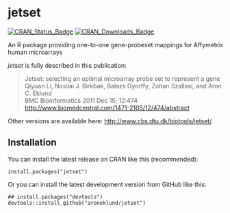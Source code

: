 jetset
======

[![CRAN_Status_Badge](http://www.r-pkg.org/badges/version/jetset)](https://cran.r-project.org/package=jetset)
[![CRAN_Downloads_Badge](http://cranlogs.r-pkg.org/badges/jetset)](https://cran.r-project.org/package=jetset)

An R package providing one-to-one gene-probeset mappings for Affymetrix human microarrays

*jetset* is fully described in this publication:
> Jetset: selecting an optimal microarray probe set to represent a gene  
> Qiyuan Li, Nicolai J. Birkbak, Balazs Gyorffy, Zoltan Szallasi, and Aron C. Eklund  
> BMC Bioinformatics 2011 Dec 15; 12:474  
> http://www.biomedcentral.com/1471-2105/12/474/abstract  


Other versions are available here:
http://www.cbs.dtu.dk/biotools/jetset/


Installation
------------

You can install the latest release on CRAN like this (recommended):

	install.packages("jetset")


Or you can install the latest development version from GitHub like this:

	## install.packages("devtools")
	devtools::install_github("aroneklund/jetset")
